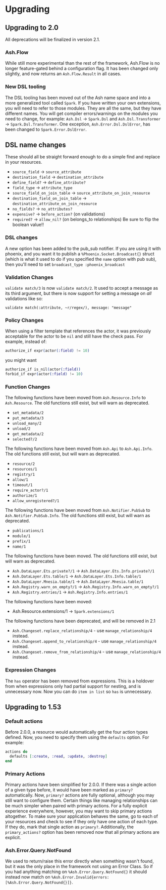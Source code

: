 # Upgrading

## Upgrading to 2.0

All deprecations will be finalized in version 2.1.

### Ash.Flow

While still more experimental than the rest of the framework, Ash.Flow is no longer feature-gated behind a configuration flag. It has been changed only slightly, and now returns an `Ash.Flow.Result` in all cases.

### New DSL tooling

The DSL tooling has been moved out of the Ash name space and into a more generalized tool called `Spark`. If you have written your own extensions, you will need
to refer to those modules. They are all the same, but they have different names. You will get compiler errors/warnings on the modules you need to change, for example: `Ash.Dsl` -> `Spark.Dsl` and `Ash.Dsl.Transformer` -> `Spark.Dsl.Transformer`. One exception, `Ash.Error.Dsl.DslError`, has been changed to `Spark.Error.DslError`.

## DSL name changes

These should all be straight forward enough to do a simple find and replace in your resources.

- `source_field` -> `source_attribute`
- `destination_field` -> `destination_attribute`
- `define_field?` -> `define_attribute?`
- `field_type` -> `attribute_type`
- `source_field_on_join_table` -> `source_attribute_on_join_resource`
- `destination_field_on_join_table` -> `destination_attribute_on_join_resource`
- `no_fields?` -> `no_attributes?`
- `expensive?` -> `before_action?` (on validations)
- `required?` -> `allow_nil?` (on belongs_to relationships) Be sure to flip the boolean value!!

### DSL changes

A new option has been added to the pub_sub notifier. If you are using it with phoenix, and you want it to publish a `%Phoenix.Socket.Broadcast{}` struct (which is what it used to do if you specified the `name` option with pub sub), then you'll need to set `broadcast_type :phoenix_broadcast`

### Validation Changes

`validate match/3` is now `validate match/2`. It used to accept a message as its third argument, but there is now support for setting a message on *all* validations like so:

```elxir
validate match(:attribute, ~r/regex/), message: "message"
```

### Policy Changes

When using a filter template that references the actor, it was previously acceptable for the actor to be `nil` and still have the check pass. For example, instead of:

```elixir
authorize_if expr(actor(:field) != 10)
```

you might want

```elixir
authorize_if is_nil(actor(:field))
forbid_if expr(actor(:field) != 10)
```

### Function Changes

The following functions have been moved from `Ash.Resource.Info` to `Ash.Resource`. The old functions still exist, but will warn as deprecated.

- `set_metadata/2`
- `put_metadata/3`
- `unload_many/2`
- `unload/2`
- `get_metadata/2`
- `selected?/2`

The following functions have been moved from `Ash.Api` to `Ash.Api.Info`. The old functions still exist, but will warn as deprecated.

- `resource/2`
- `resources/1`
- `registry/1`
- `allow/1`
- `timeout/1`
- `require_actor?/1`
- `authorize/1`
- `allow_unregistered?/1`

The following functions have been moved from `Ash.Notifier.PubSub` to `Ash.Notifier.PubSub.Info`. The old functions still exist, but will warn as deprecated.

- `publications/1`
- `module/1`
- `prefix/1`
- `name/1`

The following functions have been moved. The old functions still exist, but will warn as deprecated.

- `Ash.DataLayer.Ets.private?/1` -> `Ash.DataLayer.Ets.Info.private?/1`
- `Ash.DataLayer.Ets.table/1` -> `Ash.DataLayer.Ets.Info.table/1`
- `Ash.DataLayer.Mnesia.table/1` -> `Ash.DataLayer.Mnesia.table/1`
- `Ash.Registry.warn_on_empty?/1` -> `Ash.Registry.Info.warn_on_empty?/1`
- `Ash.Registry.entries/1` -> `Ash.Registry.Info.entries/1`

The following functions have been moved:

- Ash.Resource.extensions/1 -> `Spark.extensions/1`

The following functions have been deprecated, and will be removed in 2.1

- `Ash.Changeset.replace_relationship/4` - use `manage_relationship/4` instead. 
- `Ash.Changeset.append_to_relationship/4` - use `manage_relationship/4` instead. 
- `Ash.Changeset.remove_from_relationship/4` - use `manage_relationship/4` instead. 

### Expression Changes

The `has` operator has been removed from expressions. This is a holdover from when expressions only had partial support for nesting, and is unnecessary now. Now you can do `item in list` so `has` is unnecessary.

## Upgrading to 1.53

### Default actions

Before 2.0.0, a resource would automatically get the four action types defined. Now, you need to specify them using the `defaults` option. For example:

```elixir
actions do
  defaults [:create, :read, :update, :destroy]
end
```

### Primary Actions

Primary actions have been simplified for 2.0.0. If there was a single action of a given type before, it would have been marked as `primary?` automatically. Now, `primary?` actions are fully optional, although you may still want to configure them. Certain things like managing relationships can be much simpler when paired with primary actions. For a fully explicit experience everywhere, however, you may want to skip primary actions altogether. To make sure your application behaves the same, go to each of your resources and check to see if they only have one action of each type. If they do, mark that single action as `primary?`. Additionally, the `primary_actions?` option has been removed now that all primary actions are explicit.

### Ash.Error.Query.NotFound

We used to return/raise this error directly when something wasn't found, but it was the only place in the framework not using an Error Class. So if you had anything matching on `%Ash.Error.Query.NotFound{}` it should instead now match on `%Ash.Error.Invalid{errors: [%Ash.Error.Query.NotFound{}]}`.